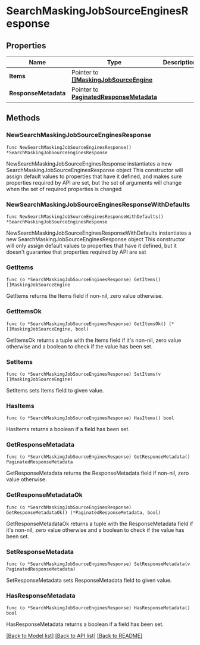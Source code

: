 # SearchMaskingJobSourceEnginesResponse

## Properties

Name | Type | Description | Notes
------------ | ------------- | ------------- | -------------
**Items** | Pointer to [**[]MaskingJobSourceEngine**](MaskingJobSourceEngine.md) |  | [optional] 
**ResponseMetadata** | Pointer to [**PaginatedResponseMetadata**](PaginatedResponseMetadata.md) |  | [optional] 

## Methods

### NewSearchMaskingJobSourceEnginesResponse

`func NewSearchMaskingJobSourceEnginesResponse() *SearchMaskingJobSourceEnginesResponse`

NewSearchMaskingJobSourceEnginesResponse instantiates a new SearchMaskingJobSourceEnginesResponse object
This constructor will assign default values to properties that have it defined,
and makes sure properties required by API are set, but the set of arguments
will change when the set of required properties is changed

### NewSearchMaskingJobSourceEnginesResponseWithDefaults

`func NewSearchMaskingJobSourceEnginesResponseWithDefaults() *SearchMaskingJobSourceEnginesResponse`

NewSearchMaskingJobSourceEnginesResponseWithDefaults instantiates a new SearchMaskingJobSourceEnginesResponse object
This constructor will only assign default values to properties that have it defined,
but it doesn't guarantee that properties required by API are set

### GetItems

`func (o *SearchMaskingJobSourceEnginesResponse) GetItems() []MaskingJobSourceEngine`

GetItems returns the Items field if non-nil, zero value otherwise.

### GetItemsOk

`func (o *SearchMaskingJobSourceEnginesResponse) GetItemsOk() (*[]MaskingJobSourceEngine, bool)`

GetItemsOk returns a tuple with the Items field if it's non-nil, zero value otherwise
and a boolean to check if the value has been set.

### SetItems

`func (o *SearchMaskingJobSourceEnginesResponse) SetItems(v []MaskingJobSourceEngine)`

SetItems sets Items field to given value.

### HasItems

`func (o *SearchMaskingJobSourceEnginesResponse) HasItems() bool`

HasItems returns a boolean if a field has been set.

### GetResponseMetadata

`func (o *SearchMaskingJobSourceEnginesResponse) GetResponseMetadata() PaginatedResponseMetadata`

GetResponseMetadata returns the ResponseMetadata field if non-nil, zero value otherwise.

### GetResponseMetadataOk

`func (o *SearchMaskingJobSourceEnginesResponse) GetResponseMetadataOk() (*PaginatedResponseMetadata, bool)`

GetResponseMetadataOk returns a tuple with the ResponseMetadata field if it's non-nil, zero value otherwise
and a boolean to check if the value has been set.

### SetResponseMetadata

`func (o *SearchMaskingJobSourceEnginesResponse) SetResponseMetadata(v PaginatedResponseMetadata)`

SetResponseMetadata sets ResponseMetadata field to given value.

### HasResponseMetadata

`func (o *SearchMaskingJobSourceEnginesResponse) HasResponseMetadata() bool`

HasResponseMetadata returns a boolean if a field has been set.


[[Back to Model list]](../README.md#documentation-for-models) [[Back to API list]](../README.md#documentation-for-api-endpoints) [[Back to README]](../README.md)


